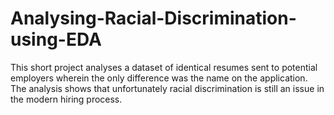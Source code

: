 # Analysing-Racial-Discrimination-using-EDA
This short project analyses a dataset of identical resumes sent to potential employers wherein the only difference was the name on the application. The analysis shows that unfortunately racial discrimination is still an issue in the modern hiring process.
